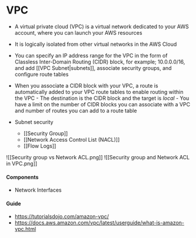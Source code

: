 # VPC
- A virtual private cloud (VPC) is a virtual network dedicated to your AWS account, where you can launch your AWS resources

- It is logically isolated from other virtual networks in the AWS Cloud

- You can specify an IP address range for the VPC in the form of Classless Inter-Domain Routing (CIDR) block, for example; 10.0.0.0/16, and add [[VPC Subnet|subnets]], associate security groups, and configure route tables

- When you associate a CIDR block with your VPC, a route is automatically added to your VPC route tables to enable routing within the VPC 
		- The destination is the CIDR block and the target is _local_
		- You have a limit on the number of CIDR blocks you can associate with a VPC and number of routes you can add to a route table

- Subnet security
	- [[Security Group]]
	- [[Network Access Control List (NACL)]]
	- [[Flow Logs]]

![[Security group vs Network ACL.png]]
![[Security group and Network ACL in VPC.png]]

#### Components
- Network Interfaces


#### Guide
- https://tutorialsdojo.com/amazon-vpc/
- https://docs.aws.amazon.com/vpc/latest/userguide/what-is-amazon-vpc.html
